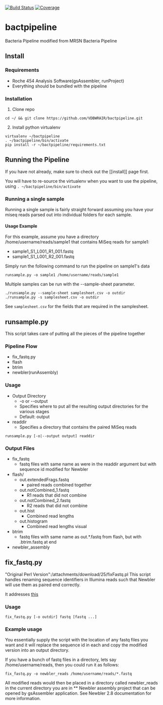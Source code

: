 [![Build Status](https://travis-ci.org/VDBWRAIR/bactpipeline.svg)](https://travis-ci.org/VDBWRAIR/bactpipeline)
[![Coverage](https://coveralls.io/repos/VDBWRAIR/python_template/badge.svg)](https://coveralls.io/r/VDBWRAIR/bactpipeline)

# bactpipeline
Bacteria Pipeline modified from MRSN Bacteria Pipeline

## Install

### Requirements

* Roche 454 Analysis Software(gsAssembler, runProject)
* Everything should be bundled with the pipeline

### Installation

1. Clone repo

```
cd ~/ && git clone https://github.com/VDBWRAIR/bactpipeline.git
```

2. Install python virtualenv

```
virtualenv ~/bactpipeline
. ~/bactpipeline/bin/activate
pip install -r ~/bactpipeline/requirements.txt
```

## Running the Pipeline

If you have not already, make sure to check out the [[install]] page first.

You will have to re-source the virtualenv when you want to use the pipeline, 
using `. ~/bactpipeline/bin/activate`

### Running a single sample

Running a single sample is fairly straight forward assuming you have your miseq 
reads parsed out into individual folders for each sample.

#### Usage Example

For this example, assume you have a directory /home/username/reads/sample1 that 
contains MiSeq reads for sample1:

* sample1_S1_L001_R1_001.fastq
* sample1_S1_L001_R2_001.fastq

Simply run the following command to run the pipeline on sample1's data
```
runsample.py -o sample1 /home/username/reads/sample1
```

Multiple samples can be run with the --sample-sheet parameter.
```
./runsample.py --sample-sheet samplesheet.csv -o outdir
./runsample.py -s samplesheet.csv -o outdir
```
See `samplesheet.csv` for the fields that are required in the samplesheet.

## runsample.py

This script takes care of putting all the pieces of the pipeline together

### Pipeline Flow

* fix_fastq.py
* flash
* btrim
* newbler(runAssembly)

### Usage

* Output Directory
   * -o or --output
   * Specifies where to put all the resulting output directories for the various stages
   * Default: output
* readdir
   * Specifies a directory that contains the paired MiSeq reads

```
runsample.py [-o|--output output] readdir
```

### Output Files

* fix_fastq
   * fastq files with same name as were in the readdir argument but with sequence id modified for Newbler
* flash/
   * out.extendedFrags.fastq
     * paired reads combined together
   * out.notCombined_1.fastq
     * R1 reads that did not combine
   * out.notCombined_2.fastq
     * R2 reads that did not combine
   * out.hist
     * Combined read lengths
   * out.histogram
     * Combined read lengths visual
* btrim
    * fastq files with same name as out.*.fastq from flash, but with .btrim.fastq at end
* newbler_assembly

## fix_fastq.py

"Original Perl Version":/attachments/download/25/fixFastq.pl
This script handles renaming sequence identifiers in Illumina reads such that Newbler will use them as paired end correctly.

It addresses [this](http://contig.wordpress.com/2011/09/01/newbler-input-iii-a-quick-fix-for-the-new-illumina-fastq-header)

### Usage

```
fix_fastq.py [-o outdir] fastq [fastq ...]
```

### Example usage

You essentially supply the script with the location of any fastq files you want and it will replace the sequence id in each and copy the modified version into an output directory.

If you have a bunch of fastq files in a directory, lets say /home/username/reads, then you could run it as follows:
```
fix_fastq.py -o newbler_reads /home/username/reads/*.fastq
```

All modified reads would then be placed in a directory called newbler_reads in the current directory you are in
** Newbler assembly project that can be opened by gsAssembler application. See Newbler 2.8 documentation for more information.

